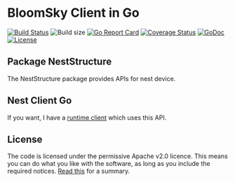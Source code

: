 # BloomSky Client in Go

[![Build Status](https://travis-ci.org/patrickalin/nest-api-go.svg?branch=master)](https://travis-ci.org/patrickalin/nest-api-go)
![Build size](https://reposs.herokuapp.com/?path=patrickalin/nest-api-go)
[![Go Report Card](https://goreportcard.com/badge/github.com/patrickalin/nest-api-go)](https://goreportcard.com/report/github.com/patrickalin/nest-api-go)
[![Coverage Status](https://coveralls.io/repos/github/patrickalin/nest-api-go/badge.svg)](https://coveralls.io/github/patrickalin/nest-api-go)
[![GoDoc](http://godoc.org/github.com/patrickalin/nest-api-go?status.svg)](http://godoc.org/github.com/patrickalin/nest-api-go)
[![License](https://img.shields.io/badge/License-Apache%202.0-blue.svg)](https://opensource.org/licenses/Apache-2.0)

## Package NestStructure

The NestStructure package provides APIs for nest device.

## Nest Client Go

If you want, I have a [runtime client](https://github.com/patrickalin/nest-client-go) which uses this API. 

## License

The code is licensed under the permissive Apache v2.0 licence. This means you can do what you like with the software, as long as you include the required notices. [Read this](https://tldrlegal.com/license/apache-license-2.0-(apache-2.0)) for a summary.
